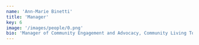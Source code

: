 ```yaml
---
name: 'Ann-Marie Binetti'
title: 'Manager'
key: 6
image: '/images/people/0.png'
bio: 'Manager of Community Engagement and Advocacy, Community Living Toronto'
---
```

